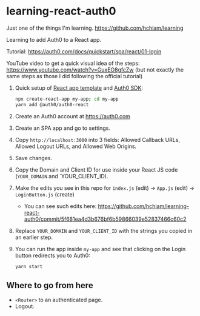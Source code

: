 # learning-react-auth0

Just one of the things I'm learning. <https://github.com/hchiam/learning>

Learning to add Auth0 to a React app.

Tutorial: <https://auth0.com/docs/quickstart/spa/react/01-login>

YouTube video to get a quick visual idea of the steps: <https://www.youtube.com/watch?v=GuxEO8gfcZw> (but not exactly the same steps as those I did following the official tutorial)

1. Quick setup of [React app template](https://github.com/facebook/create-react-app) and [Auth0 SDK](https://github.com/auth0/auth0-react):

   ```bash
   npx create-react-app my-app; cd my-app
   yarn add @auth0/auth0-react
   ```

2. Create an Auth0 account at <https://auth0.com>
3. Create an SPA app and go to settings.
4. Copy `http://localhost:3000` into 3 fields: Allowed Callback URLs, Allowed Logout URLs, and Allowed Web Origins.
5. Save changes.
6. Copy the Domain and Client ID for use inside your React JS code (`YOUR_DOMAIN` and `YOUR_CLIENT_ID).
7. Make the edits you see in this repo for `index.js` (edit) -> `App.js` (edit) -> `LoginButton.js` (create)
   - You can see such edits here: <https://github.com/hchiam/learning-react-auth0/commit/5f681ea4d3b676bf6b59866039e52837466c60c2>
8. Replace `YOUR_DOMAIN` and `YOUR_CLIENT_ID` with the strings you copied in an earlier step.
9. You can run the app inside `my-app` and see that clicking on the Login button redirects you to Auth0:

   ```bash
   yarn start
   ```

## Where to go from here

- `<Router>` to an authenticated page.
- Logout.
